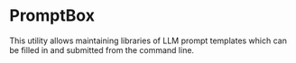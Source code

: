 # PromptBox

This utility allows maintaining libraries of LLM prompt templates which can be filled in and submitted from the command
line.
